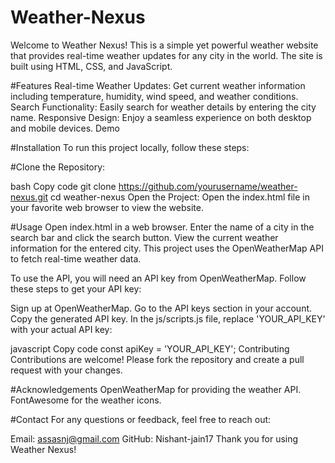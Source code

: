 # Weather-Nexus

Welcome to Weather Nexus! This is a simple yet powerful weather website that provides real-time weather updates for any city in the world. The site is built using HTML, CSS, and JavaScript.

#Features
Real-time Weather Updates: Get current weather information including temperature, humidity, wind speed, and weather conditions.
Search Functionality: Easily search for weather details by entering the city name.
Responsive Design: Enjoy a seamless experience on both desktop and mobile devices.
Demo

#Installation
To run this project locally, follow these steps:

#Clone the Repository:

bash
Copy code
git clone https://github.com/yourusername/weather-nexus.git
cd weather-nexus
Open the Project:
Open the index.html file in your favorite web browser to view the website.

#Usage
Open index.html in a web browser.
Enter the name of a city in the search bar and click the search button.
View the current weather information for the entered city.
This project uses the OpenWeatherMap API to fetch real-time weather data.

To use the API, you will need an API key from OpenWeatherMap. Follow these steps to get your API key:

Sign up at OpenWeatherMap.
Go to the API keys section in your account.
Copy the generated API key.
In the js/scripts.js file, replace 'YOUR_API_KEY' with your actual API key:

javascript
Copy code
const apiKey = 'YOUR_API_KEY';
Contributing
Contributions are welcome! Please fork the repository and create a pull request with your changes.


#Acknowledgements
OpenWeatherMap for providing the weather API.
FontAwesome for the weather icons.

#Contact
For any questions or feedback, feel free to reach out:

Email: assasnj@gmail.com
GitHub: Nishant-jain17
Thank you for using Weather Nexus!
